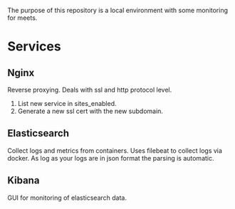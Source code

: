 The purpose of this repository is a local environment with some monitoring for meets.
    
# Services

## Nginx

Reverse proxying. Deals with ssl and http protocol level.
1. List new service in sites_enabled.
2. Generate a new ssl cert with the new subdomain.

## Elasticsearch
Collect logs and metrics from containers. Uses filebeat to collect logs via docker. As log as your logs are in json format the parsing is automatic. 

## Kibana
GUI for monitoring of elasticsearch data.